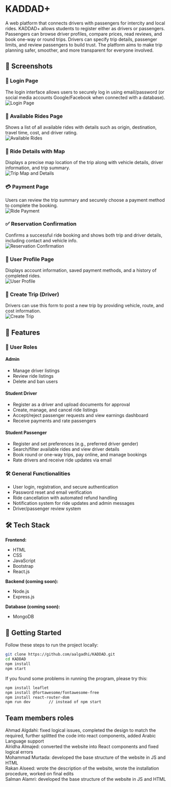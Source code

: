 # KADDAD+

A web platform that connects drivers with passengers for intercity and local rides.
KADDAD+ allows students to register either as drivers or passengers. Passengers can browse driver profiles, compare prices, read reviews, and book one-way or round trips. Drivers can specify trip details, passenger limits, and review passengers to build trust. The platform aims to make trip planning safer, smoother, and more transparent for everyone involved.




## 📸 Screenshots


### 🔐 Login Page


The login interface allows users to securely log in using email/password (or social media accounts Google/Facebook when connected with a database).
![Login Page](assets/login.png)


### 🚗 Available Rides Page


Shows a list of all available rides with details such as origin, destination, travel time, cost, and driver rating.  
![Available Rides](assets/available-rides.png)


### 📍 Ride Details with Map  


Displays a precise map location of the trip along with vehicle details, driver information, and trip summary.  
![Trip Map and Details](assets/ride-details.png)


### 💳 Payment Page  


Users can review the trip summary and securely choose a payment method to complete the booking.  
![Ride Payment](assets/payment.png)


### ✅ Reservation Confirmation  


Confirms a successful ride booking and shows both trip and driver details, including contact and vehicle info.  
![Reservation Confirmation](assets/reservation-confirmed.png)


### 👤 User Profile Page  


Displays account information, saved payment methods, and a history of completed rides.  
![User Profile](assets/profile.png)


### 📝 Create Trip (Driver)  


Drivers can use this form to post a new trip by providing vehicle, route, and cost information.  
![Create Trip](assets/create-trip.png)






## 🚀 Features

### 👥 User Roles

#### Admin
- Manage driver listings
- Review ride listings
- Delete and ban users
  
#### Student Driver
- Register as a driver and upload documents for approval
- Create, manage, and cancel ride listings
- Accept/reject passenger requests and view earnings dashboard
- Receive payments and rate passengers

#### Student Passenger
- Register and set preferences (e.g., preferred driver gender)
- Search/filter available rides and view driver details
- Book round or one-way trips, pay online, and manage bookings
- Rate drivers and receive ride updates via email

### 🛠 General Functionalities
- User login, registration, and secure authentication
- Password reset and email verification
- Ride cancellation with automated refund handling
- Notification system for ride updates and admin messages
- Driver/passenger review system
<!--
### 📈 Admin Dashboard
- Visual analytics of active rides, earnings, disputes
- Exportable reports
-->


## 🛠️ Tech Stack

**Frontend:**  
- HTML
- CSS
- JavaScript  
- Bootstrap  
- React.js

**Backend (coming soon):**  
- Node.js 
- Express.js

**Database (coming soon):**  
- MongoDB


## 🚀 Getting Started

Follow these steps to run the project locally:

```bash
git clone https://github.com/aalgadhi/KADDAD.git
cd KADDAD
npm install
npm start
```

If you found some problems in running the program, please try this:
```bash
npm install leaflet
npm install @fortawesome/fontawesome-free
npm install react-router-dom
npm run dev        // instead of npm start
```

## Team members roles
Ahmad Algdahi: fixed logical issues, completed the design to match the required, further splitted the code into react components, added Arabic Language support<br>
Alridha Almajed: converted the website into React components and fixed logical errors<br>
Mohammad Murtada: developed the base structure of the website in JS and HTML<br>
Rakan Alseed: wrote the description of the website, wrote the installation procedure, worked on final edits<br>
Salman Alamri: developed the base structure of the website in JS and HTML<br>
